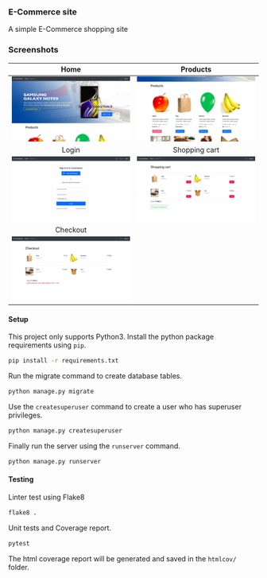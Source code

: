 ### E-Commerce site

A simple E-Commerce shopping site

### Screenshots

Home                       |    Products
:-------------------------:|:-------------------------:
![Home](screenshots/1.png) | ![Products](screenshots/2.png)
Login                      | Shopping cart
![Login](screenshots/3.png)|![Cart](screenshots/4.png)
Checkout                   | 
![Checkout](screenshots/5.png)|


#### Setup

This project only supports Python3. Install the python package requirements using `pip`.

```bash
pip install -r requirements.txt
```

Run the migrate command to create database tables.

```bash
python manage.py migrate
```

Use the `createsuperuser` command to create a user who has superuser privileges.

```bash
python manage.py createsuperuser
```

Finally run the server using the `runserver` command.

```bash
python manage.py runserver
```


#### Testing

Linter test using Flake8

```bash
flake8 .
```

Unit tests and Coverage report.

```bash
pytest
```

The html coverage report will be generated and saved in the `htmlcov/` folder.